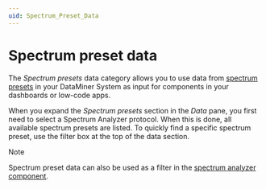 ```yaml
---
uid: Spectrum_Preset_Data
---
```


# Spectrum preset data

The *Spectrum presets* data category allows you to use data from [spectrum presets](xref:Using_Spectrum_Analysis_presets) in your DataMiner System as input for components in your dashboards or low-code apps.

When you expand the *Spectrum presets* section in the *Data* pane, you first need to select a Spectrum Analyzer protocol. When this is done, all available spectrum presets are listed. To quickly find a specific spectrum preset, use the filter box at the top of the data section.

> [!NOTE]
> Spectrum preset data can also be used as a filter in the [spectrum analyzer component](xref:DashboardSpectrumAnalyzer).
